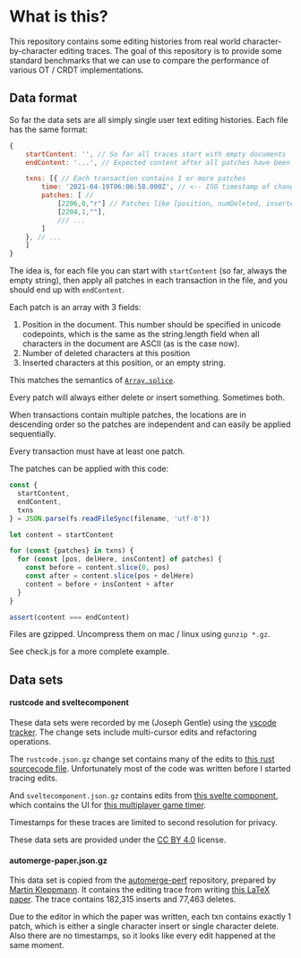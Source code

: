 # What is this?

This repository contains some editing histories from real world character-by-character editing traces. The goal of this repository is to provide some standard benchmarks that we can use to compare the performance of various OT / CRDT implementations.

## Data format

So far the data sets are all simply single user text editing histories. Each file has the same format:

```javascript
{
    startContent: '', // So far all traces start with empty documents
    endContent: '...', // Expected content after all patches have been applied

    txns: [{ // Each transaction contains 1 or more patches
        time: '2021-04-19T06:06:58.000Z', // <-- ISO timestamp of change
        patches: [ // 
            [2206,0,"r"] // Patches like [position, numDeleted, inserted content]
            [2204,1,""],
            /// ...
        ]
    }, // ...
    ]
}
```

The idea is, for each file you can start with `startContent` (so far, always the empty string), then apply all patches in each transaction in the file, and you should end up with `endContent`.

Each patch is an array with 3 fields:

1. Position in the document. This number should be specified in unicode codepoints, which is the same as the string.length field when all characters in the document are ASCII (as is the case now).
2. Number of deleted characters at this position
3. Inserted characters at this position, or an empty string.

This matches the semantics of [`Array.splice`](https://developer.mozilla.org/en-US/docs/Web/JavaScript/Reference/Global_Objects/Array/splice).

Every patch will always either delete or insert something. Sometimes both.

When transactions contain multiple patches, the locations are in descending order so the patches are independent and can easily be applied sequentially.

Every transaction must have at least one patch.

The patches can be applied with this code:

```javascript
const {
  startContent,
  endContent,
  txns
} = JSON.parse(fs.readFileSync(filename, 'utf-8'))

let content = startContent

for (const {patches} in txns) {
  for (const [pos, delHere, insContent] of patches) {
    const before = content.slice(0, pos)
    const after = content.slice(pos + delHere)
    content = before + insContent + after
  }
}

assert(content === endContent)
```

Files are gzipped. Uncompress them on mac / linux using `gunzip *.gz`.

See check.js for a more complete example.


## Data sets

#### rustcode and sveltecomponent

These data sets were recorded by me (Joseph Gentle) using the [vscode tracker](https://github.com/josephg/vscode-tracker/). The change sets include multi-cursor edits and refactoring operations.

The `rustcode.json.gz` change set contains many of the edits to [this rust sourcecode file](https://github.com/josephg/skiplistrs/blob/140fe17f484daa2bf4e32983f6a4ce60020eee1a/src/skiplist.rs). Unfortunately most of the code was written before I started tracing edits.

And `sveltecomponent.json.gz` contains edits from [this svelte component](https://github.com/josephg/glassbeadtimer/blob/c3d8e14e2abc998a328cdabbd559c4db10b42e5b/src/App.svelte), which contains the UI for [this multiplayer game timer](https://glassbead.seph.codes/).

Timestamps for these traces are limited to second resolution for privacy.

These data sets are provided under the [CC BY 4.0](https://creativecommons.org/licenses/by/4.0/) license.


#### automerge-paper.json.gz

This data set is copied from the [automerge-perf](https://github.com/automerge/automerge-perf/) repository, prepared by [Martin Kleppmann](https://martin.kleppmann.com/). It contains the editing trace from writing [this LaTeX paper](https://arxiv.org/abs/1608.03960). The trace contains 182,315 inserts and 77,463 deletes.

Due to the editor in which the paper was written, each txn contains exactly 1 patch, which is either a single character insert or single character delete. Also there are no timestamps, so it looks like every edit happened at the same moment.

